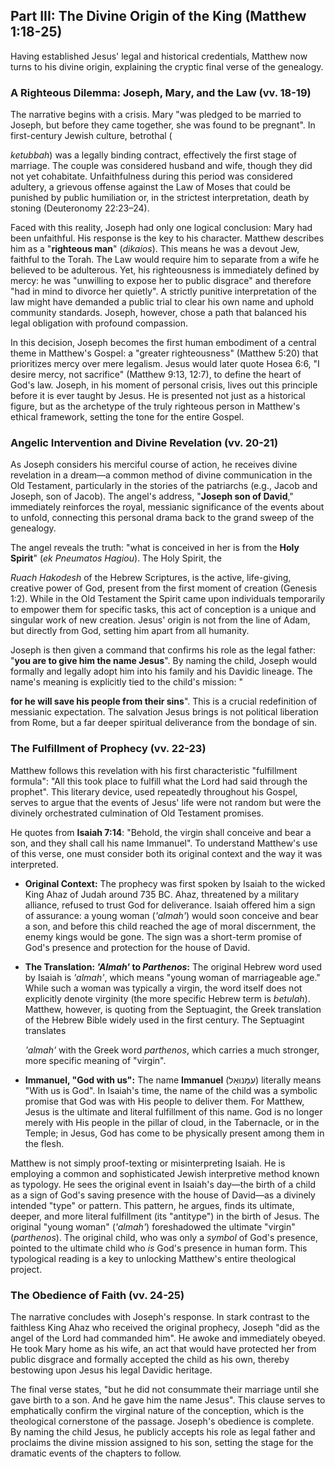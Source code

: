 ## Part III: The Divine Origin of the King (Matthew 1:18-25)

Having established Jesus' legal and historical credentials, Matthew now turns to his divine origin, explaining the cryptic final verse of the genealogy.

### A Righteous Dilemma: Joseph, Mary, and the Law (vv. 18-19)

The narrative begins with a crisis. Mary "was pledged to be married to Joseph, but before they came together, she was found to be pregnant". In first-century Jewish culture, betrothal (  

_ketubbah_) was a legally binding contract, effectively the first stage of marriage. The couple was considered husband and wife, though they did not yet cohabitate. Unfaithfulness during this period was considered adultery, a grievous offense against the Law of Moses that could be punished by public humiliation or, in the strictest interpretation, death by stoning (Deuteronomy 22:23–24).  

Faced with this reality, Joseph had only one logical conclusion: Mary had been unfaithful. His response is the key to his character. Matthew describes him as a "**righteous man**" (_dikaios_). This means he was a devout Jew, faithful to the Torah. The Law would require him to separate from a wife he believed to be adulterous. Yet, his righteousness is immediately defined by mercy: he was "unwilling to expose her to public disgrace" and therefore "had in mind to divorce her quietly". A strictly punitive interpretation of the law might have demanded a public trial to clear his own name and uphold community standards. Joseph, however, chose a path that balanced his legal obligation with profound compassion.  

In this decision, Joseph becomes the first human embodiment of a central theme in Matthew's Gospel: a "greater righteousness" (Matthew 5:20) that prioritizes mercy over mere legalism. Jesus would later quote Hosea 6:6, "I desire mercy, not sacrifice" (Matthew 9:13, 12:7), to define the heart of God's law. Joseph, in his moment of personal crisis, lives out this principle before it is ever taught by Jesus. He is presented not just as a historical figure, but as the archetype of the truly righteous person in Matthew's ethical framework, setting the tone for the entire Gospel.

### Angelic Intervention and Divine Revelation (vv. 20-21)

As Joseph considers his merciful course of action, he receives divine revelation in a dream—a common method of divine communication in the Old Testament, particularly in the stories of the patriarchs (e.g., Jacob and Joseph, son of Jacob). The angel's address, "**Joseph son of David**," immediately reinforces the royal, messianic significance of the events about to unfold, connecting this personal drama back to the grand sweep of the genealogy.  

The angel reveals the truth: "what is conceived in her is from the **Holy Spirit**" (_ek Pneumatos Hagiou_). The Holy Spirit, the  

_Ruach Hakodesh_ of the Hebrew Scriptures, is the active, life-giving, creative power of God, present from the first moment of creation (Genesis 1:2). While in the Old Testament the Spirit came upon individuals temporarily to empower them for specific tasks, this act of conception is a unique and singular work of new creation. Jesus' origin is not from the line of Adam, but directly from God, setting him apart from all humanity.  

Joseph is then given a command that confirms his role as the legal father: "**you are to give him the name Jesus**". By naming the child, Joseph would formally and legally adopt him into his family and his Davidic lineage. The name's meaning is explicitly tied to the child's mission: "  

**for he will save his people from their sins**". This is a crucial redefinition of messianic expectation. The salvation Jesus brings is not political liberation from Rome, but a far deeper spiritual deliverance from the bondage of sin.  

### The Fulfillment of Prophecy (vv. 22-23)

Matthew follows this revelation with his first characteristic "fulfillment formula": "All this took place to fulfill what the Lord had said through the prophet". This literary device, used repeatedly throughout his Gospel, serves to argue that the events of Jesus' life were not random but were the divinely orchestrated culmination of Old Testament promises.  

He quotes from **Isaiah 7:14**: "Behold, the virgin shall conceive and bear a son, and they shall call his name Immanuel". To understand Matthew's use of this verse, one must consider both its original context and the way it was interpreted.  

- **Original Context:** The prophecy was first spoken by Isaiah to the wicked King Ahaz of Judah around 735 BC. Ahaz, threatened by a military alliance, refused to trust God for deliverance. Isaiah offered him a sign of assurance: a young woman (_'almah'_) would soon conceive and bear a son, and before this child reached the age of moral discernment, the enemy kings would be gone. The sign was a short-term promise of God's presence and protection for the house of David.  
    
- **The Translation: _'Almah'_ to _Parthenos_:** The original Hebrew word used by Isaiah is _'almah'_, which means "young woman of marriageable age." While such a woman was typically a virgin, the word itself does not explicitly denote virginity (the more specific Hebrew term is _betulah_). Matthew, however, is quoting from the Septuagint, the Greek translation of the Hebrew Bible widely used in the first century. The Septuagint translates  
    
    _'almah'_ with the Greek word _parthenos_, which carries a much stronger, more specific meaning of "virgin".  
    
- **Immanuel, "God with us":** The name **Immanuel** (עִמָּנוּאֵל) literally means "With us is God". In Isaiah's time, the name of the child was a symbolic promise that God was with His people to deliver them. For Matthew, Jesus is the ultimate and literal fulfillment of this name. God is no longer merely with His people in the pillar of cloud, in the Tabernacle, or in the Temple; in Jesus, God has come to be physically present among them in the flesh.  
    

Matthew is not simply proof-texting or misinterpreting Isaiah. He is employing a common and sophisticated Jewish interpretive method known as typology. He sees the original event in Isaiah's day—the birth of a child as a sign of God's saving presence with the house of David—as a divinely intended "type" or pattern. This pattern, he argues, finds its ultimate, deeper, and more literal fulfillment (its "antitype") in the birth of Jesus. The original "young woman" (_'almah'_) foreshadowed the ultimate "virgin" (_parthenos_). The original child, who was only a _symbol_ of God's presence, pointed to the ultimate child who _is_ God's presence in human form. This typological reading is a key to unlocking Matthew's entire theological project.

### The Obedience of Faith (vv. 24-25)

The narrative concludes with Joseph's response. In stark contrast to the faithless King Ahaz who received the original prophecy, Joseph "did as the angel of the Lord had commanded him". He awoke and immediately obeyed. He took Mary home as his wife, an act that would have protected her from public disgrace and formally accepted the child as his own, thereby bestowing upon Jesus his legal Davidic heritage.  

The final verse states, "but he did not consummate their marriage until she gave birth to a son. And he gave him the name Jesus". This clause serves to emphatically confirm the virginal nature of the conception, which is the theological cornerstone of the passage. Joseph's obedience is complete. By naming the child Jesus, he publicly accepts his role as legal father and proclaims the divine mission assigned to his son, setting the stage for the dramatic events of the chapters to follow.